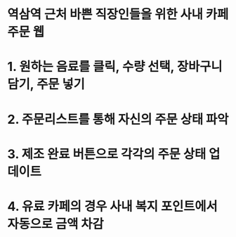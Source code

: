 # 역삼역 근처 바쁜 직장인들을 위한 사내 카페 주문 웹

# 1. 원하는 음료를 클릭, 수량 선택, 장바구니 담기, 주문 넣기

# 2. 주문리스트를 통해 자신의 주문 상태 파악

# 3. 제조 완료 버튼으로 각각의 주문 상태 업데이트

# 4. 유료 카페의 경우 사내 복지 포인트에서 자동으로 금액 차감
